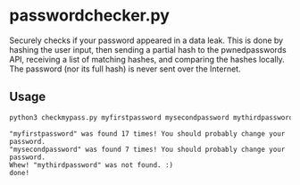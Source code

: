 # passwordchecker.py

Securely checks if your password appeared in a data leak.  This is done by hashing the user input, then sending a partial hash to the pwnedpasswords API, receiving a list of matching hashes, and comparing the hashes locally.  The password (nor its full hash) is never sent over the Internet.

## Usage

```sh
python3 checkmypass.py myfirstpassword mysecondpassword mythirdpassword
```

```
"myfirstpassword" was found 17 times! You should probably change your password.
"mysecondpassword" was found 7 times! You should probably change your password.
Whew! "mythirdpassword" was not found. :)
done!
```